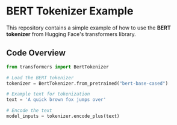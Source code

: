 # BERT Tokenizer Example

This repository contains a simple example of how to use the **BERT tokenizer** from Hugging Face's transformers library.

## Code Overview
```python
from transformers import BertTokenizer

# Load the BERT tokenizer
tokenizer = BertTokenizer.from_pretrained("bert-base-cased")

# Example text for tokenization
text = 'A quick brown fox jumps over'

# Encode the text
model_inputs = tokenizer.encode_plus(text)
